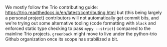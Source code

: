 We mostly follow the Trio contributing guide:
    https://trio.readthedocs.io/en/latest/contributing.html
but (this being largely a personal project) contributors will not automatically get commit
bits, and we're trying out some alternative tooling (code formatting with `black` and
enforced static type checking to pass `mypy --strict`) compared to the mainline Trio
projects. `greenback` might move to live under the python-trio Github organization
once its scope has stabilized a bit.
